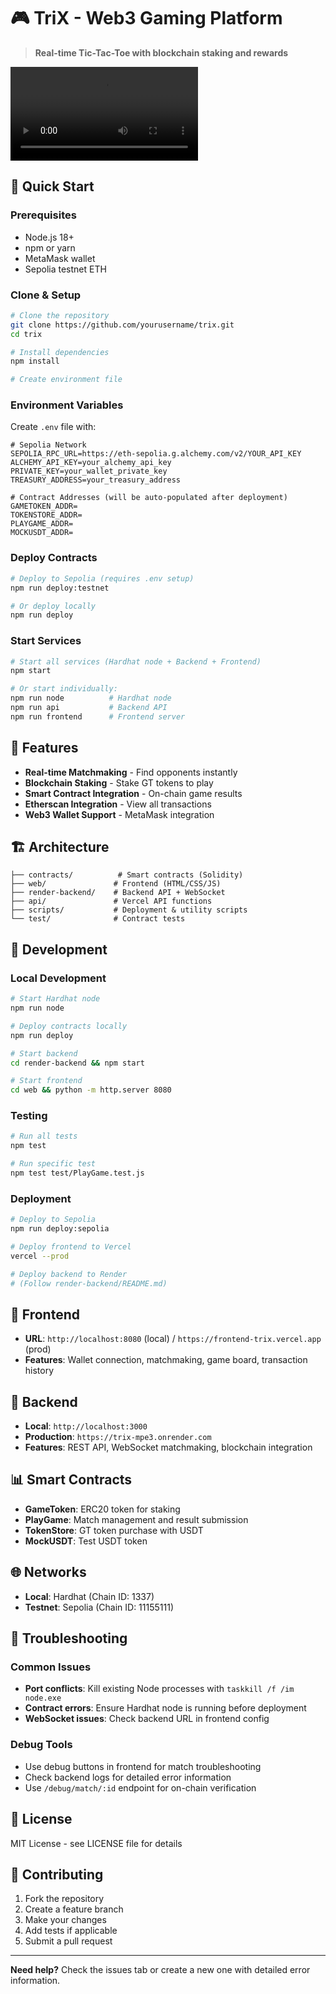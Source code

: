 # 🎮 TriX - Web3 Gaming Platform

> **Real-time Tic-Tac-Toe with blockchain staking and rewards**

![TriX Demo](WhatsApp%20Video%202025-08-15%20at%202.13.29%20PM.mp4)

## 🚀 Quick Start

### Prerequisites

- Node.js 18+
- npm or yarn
- MetaMask wallet
- Sepolia testnet ETH

### Clone & Setup

```bash
# Clone the repository
git clone https://github.com/yourusername/trix.git
cd trix

# Install dependencies
npm install

# Create environment file
```

### Environment Variables

Create `.env` file with:

```env
# Sepolia Network
SEPOLIA_RPC_URL=https://eth-sepolia.g.alchemy.com/v2/YOUR_API_KEY
ALCHEMY_API_KEY=your_alchemy_api_key
PRIVATE_KEY=your_wallet_private_key
TREASURY_ADDRESS=your_treasury_address

# Contract Addresses (will be auto-populated after deployment)
GAMETOKEN_ADDR=
TOKENSTORE_ADDR=
PLAYGAME_ADDR=
MOCKUSDT_ADDR=
```

### Deploy Contracts

```bash
# Deploy to Sepolia (requires .env setup)
npm run deploy:testnet

# Or deploy locally
npm run deploy
```

### Start Services

```bash
# Start all services (Hardhat node + Backend + Frontend)
npm start

# Or start individually:
npm run node          # Hardhat node
npm run api           # Backend API
npm run frontend      # Frontend server
```

## 🎯 Features

- **Real-time Matchmaking** - Find opponents instantly
- **Blockchain Staking** - Stake GT tokens to play
- **Smart Contract Integration** - On-chain game results
- **Etherscan Integration** - View all transactions
- **Web3 Wallet Support** - MetaMask integration

## 🏗️ Architecture

```
├── contracts/          # Smart contracts (Solidity)
├── web/               # Frontend (HTML/CSS/JS)
├── render-backend/    # Backend API + WebSocket
├── api/               # Vercel API functions
├── scripts/           # Deployment & utility scripts
└── test/              # Contract tests
```

## 🔧 Development

### Local Development

```bash
# Start Hardhat node
npm run node

# Deploy contracts locally
npm run deploy

# Start backend
cd render-backend && npm start

# Start frontend
cd web && python -m http.server 8080
```

### Testing

```bash
# Run all tests
npm test

# Run specific test
npm test test/PlayGame.test.js
```

### Deployment

```bash
# Deploy to Sepolia
npm run deploy:sepolia

# Deploy frontend to Vercel
vercel --prod

# Deploy backend to Render
# (Follow render-backend/README.md)
```

## 📱 Frontend

- **URL**: `http://localhost:8080` (local) / `https://frontend-trix.vercel.app` (prod)
- **Features**: Wallet connection, matchmaking, game board, transaction history

## 🔌 Backend

- **Local**: `http://localhost:3000`
- **Production**: `https://trix-mpe3.onrender.com`
- **Features**: REST API, WebSocket matchmaking, blockchain integration

## 📊 Smart Contracts

- **GameToken**: ERC20 token for staking
- **PlayGame**: Match management and result submission
- **TokenStore**: GT token purchase with USDT
- **MockUSDT**: Test USDT token

## 🌐 Networks

- **Local**: Hardhat (Chain ID: 1337)
- **Testnet**: Sepolia (Chain ID: 11155111)

## 🚨 Troubleshooting

### Common Issues

- **Port conflicts**: Kill existing Node processes with `taskkill /f /im node.exe`
- **Contract errors**: Ensure Hardhat node is running before deployment
- **WebSocket issues**: Check backend URL in frontend config

### Debug Tools

- Use debug buttons in frontend for match troubleshooting
- Check backend logs for detailed error information
- Use `/debug/match/:id` endpoint for on-chain verification

## 📝 License

MIT License - see LICENSE file for details

## 🤝 Contributing

1. Fork the repository
2. Create a feature branch
3. Make your changes
4. Add tests if applicable
5. Submit a pull request

---

**Need help?** Check the issues tab or create a new one with detailed error information.
